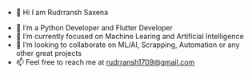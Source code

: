 - 👋 Hi I am Rudrransh Saxena
<!--
**Rudrransh17/Rudrransh17** is a ✨ _special_ ✨ repository because its `README.md` (this file) appears on your GitHub profile.

Here are some ideas to get you started:
-->  
  
- 🔭 I’m a Python Developer and Flutter Developer
- 🌱 I’m currently focused on Machine Learing and Artificial Intelligence
- 👯 I’m looking to collaborate on ML/AI, Scrapping, Automation or any other great projects
- 📫 Feel free to reach me at rudrransh1709@gmail.com

